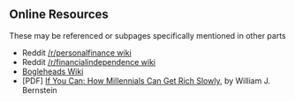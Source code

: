 ## Online Resources
These may be referenced or subpages specifically mentioned in other parts
* Reddit [/r/personalfinance wiki](https://www.reddit.com/r/personalfinance/wiki/index)  
* Reddit [/r/financialindependence wiki](https://www.reddit.com/r/financialindependence/wiki/faq)  
* [Bogleheads Wiki](https://www.bogleheads.org/wiki/Main_Page)
* [PDF] [If You Can: How Millennials Can Get Rich Slowly](http://www.etf.com/docs/IfYouCan.pdf), by William J. Bernstein
